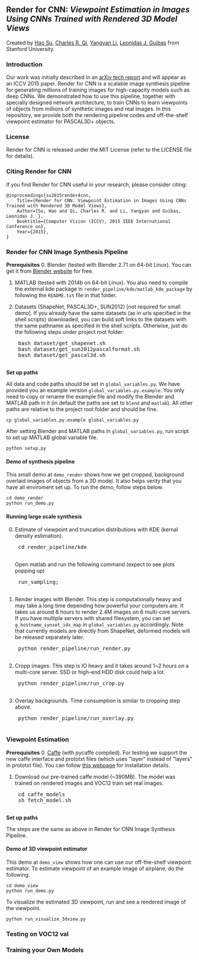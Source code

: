 ## Render for CNN: *Viewpoint Estimation in Images Using CNNs Trained with Rendered 3D Model Views*
Created by <a href="http://ai.stanford.edu/~haosu/" target="_blank">Hao Su</a>, <a href="http://web.stanford.edu/~rqi/" target="_blank">Charles R. Qi</a>, <a href="http://web.stanford.edu/~yangyan/" target="_blank">Yangyan Li</a>, <a href="http://geometry.stanford.edu/member/guibas/" target="_blank">Leonidas J. Guibas</a> from Stanford University.

### Introduction

Our work was initially described in an [arXiv tech report](http://arxiv.org/abs/1505.05641) and will appear as an ICCV 2015 paper. Render for CNN is a scalable image synthesis pipeline for generating millions of training images for high-capacity models such as deep CNNs. We demonstrated how to use this pipeline, together with specially designed network architecture, to train CNNs to learn viewpoints of objects from millions of synthetic images and real images. In this repository, we provide both the rendering pipeline codes and off-the-shelf viewpoint estimator for PASCAL3D+ objects.


### License

Render for CNN is released under the MIT License (refer to the LICENSE file for details).


### Citing Render for CNN
If you find Render for CNN useful in your research, please consider citing:

    @inproceedings{su2015render4cnn,
        Title={Render for CNN: Viewpoint Estimation in Images Using CNNs Trained with Rendered 3D Model Views},
        Author={Su, Hao and Qi, Charles R. and Li, Yangyan and Guibas, Leonidas J. },
        Booktitle={Computer Vision (ICCV), 2015 IEEE International Conference on},
        Year={2015},
    }

###  Render for CNN Image Synthesis Pipeline

**Prerequisites**
0. Blender (tested with Blender 2.71 on 64-bit Linux). You can get it from <a href="http://www.blender.org/features/past-releases/2-71/" target="_blank">Blender website</a> for free.
1. MATLAB (tested with 2014b on 64-bit Linux). You also need to compile the external kde package in `render_pipeline/kde/matlab_kde_package` by following the `README.txt` file in that folder.
2. Datasets (ShapeNet, PASCAL3D+, SUN2012) [not required for small demo]. If you already have the same datasets (as in urls specified in the shell scripts) downloaded, you can build soft links to the datasets with the same pathname as specified in the shell scripts. Otherwise, just do the following steps under project root folder:

	<pre>
	bash dataset/get_shapenet.sh
    bash dataset/get_sun2012pascalformat.sh
    bash dataset/get_pascal3d.sh
    </pre>
    
**Set up paths**

All data and code paths should be set in `global_variables.py`. We have provided you an example version `global_variables.py.example`. You only need to copy or rename the example file and modify the Blender and MATLAB path in it (in default the paths are set to `blend` and `matlab`). All other paths are relative to the project root folder and should be fine.

	cp global_variables.py.example global_variables.py
    
After setting Blender and MATLAB paths in `global_variables.py`, run script to set up MATLAB global variable file.

	python setup.py

#### Demo of synthesis pipeline
This small demo at `demo_render` shows how we get cropped, background overlaid images of objects from a 3D model. It also helps verity that you have all enviroment set up. To run the demo, follow steps below.

	cd demo_render
    python run_demo.py

#### Running large scale synthesis

0. Estimate of viewpoint and truncation distributions with KDE (kernal density estimation).
	<pre>
    cd render_pipeline/kde
    </pre>
    Open matlab and run the following command (expect to see plots popping up)
    <pre>
    run_sampling;
    </pre>
    
1. Render images with Blender. This step is computationally heavy and may take a long time depending how powerful your computers are. It takes us around 8 hours to render 2.4M images on 6 multi-core servers. If you have multiple servers with shared filesystem, you can set `g_hostname_synset_idx_map` in `global_variables.py` accordingly. Note that currently models are directly from ShapeNet, deformed models will be released separately later. 
	<pre>
    python render_pipeline/run_render.py
    </pre>
    
2. Cropp images. This step is IO heavy and it takes around 1~2 hours on a multi-core server. SSD or high-end HDD disk could help a lot.
	<pre>
    python render_pipeline/run_crop.py
    </pre>
    
3. Overlay backgrounds. Time consumption is similar to cropping step above.
	<pre>
    python render_pipeline/run_overlay.py
    </pre>

### Viewpoint Estimation
**Prerequisites**
0. <a href="https://github.com/BVLC/caffe" target="_blank">Caffe</a> (with pycaffe compiled). For testing we support the new caffe interface and prototxt files (which uses "layer" instead of "layers" in prototxt file). You can follow <a href="http://caffe.berkeleyvision.org/installation.html" target="_blank">this webpage</a> for installation details.
1. Download our pre-trained caffe model (~390MB). The model was trained on rendered images and VOC12 train set real images.

	<pre>
    cd caffe_models
    sh fetch_model.sh
    </pre>
    
**Set up paths**

The steps are the same as above in Render for CNN Image Synthesis Pipeline.

#### Demo of 3D viewpoint estimator
This demo at `demo_view` shows how one can use our off-the-shelf viewpoint estimator. To estimate viewpoint of an example image of airplane, do the following.

	cd demo_view
    python run_demo.py

To visualize the estimated 3D viewpoint, run and see a rendered image of the viewpoint.

	python run_visualize_3dview.py


### Testing on VOC12 val

### Training your Own Models

